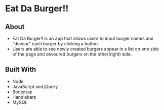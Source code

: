 # Eat Da Burger!!

## About
- Eat Da Burger!! is an app that allows users to input burger names and "devour" each burger by clicking a button. 
- Users are able to see newly created burgers appear in a list on one side of the page and devoured burgers on the other(right) side.


## Built With
* Node
* JavaScript and jQuery
* Bootstrap
* Handlebars
* MySQL
